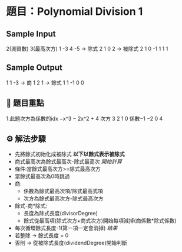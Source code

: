 # 題目：Polynomial Division 1

## Sample Input
2(測資數)
3(最高次方) 1 -3 4 -5 -> 除式
2 1 0 2 -> 被除式
2 1 0 -1
1 1 1
## Sample Output
1 1 -3 -> 商
1 2 1 -> 餘式
1 1 -1
0 0

## 🧩 題目重點
1.此題次方為係數的idx
−x^3 − 2x^2 + 4
次方 3  2 1 0
係數−1 −2 0 4

## ⚙️ 解法步驟
- 先將餘式初始化成被除式
**以下以餘式表示被除式**
- 商式最高次為餘式最高次-除式最高次
*開始計算*
- 條件:當餘式最高次方>=除式最高次方
- 當餘式最高次為0時跳過
- 商:
  - 係數為餘式最高次項/除式最高式項
  - 次方為餘式最高次方-除式最高次方
- 餘式-商*除式:
  - 長度為除式長度(divisorDegree)
  - 餘式從最高項(除式次方+商式次方)開始每項減掉(商係數*除式係數)
- 每次循環餘式長度-1(第一項一定會消掉)
*結果*
- 若整除 -> 餘式長度 = 0
- 否則 -> 從被除式長度(dividendDegree)開始判斷



